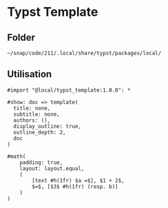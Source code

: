 # Typst Template

## Folder 

``` typst 
~/snap/code/211/.local/share/typst/packages/local/
``` 

## Utilisation 


``` typst
#import "@local/typst_template:1.0.0": *

#show: doc => template(
  title: none,
  subtitle: none,
  authors: (),
  display_outline: true,
  outline_depth: 2, 
  doc
)

#math(
    padding: true,
    layout: layout.equal,
    (
        [text #h(1fr) $a =$], $1 + 2$,
        $=$, [$3$ #h(1fr) (resp. b)]
    )
)
```